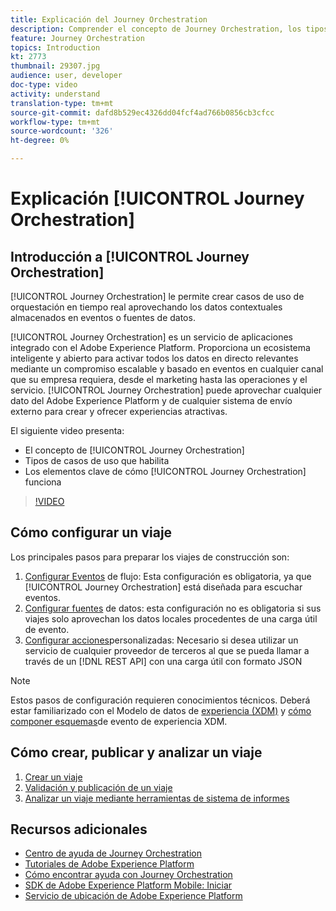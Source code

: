 ```yaml
---
title: Explicación del Journey Orchestration
description: Comprender el concepto de Journey Orchestration, los tipos de casos de uso que habilita y los elementos clave del funcionamiento del Journey Orchestration.
feature: Journey Orchestration
topics: Introduction
kt: 2773
thumbnail: 29307.jpg
audience: user, developer
doc-type: video
activity: understand
translation-type: tm+mt
source-git-commit: dafd8b529ec4326dd04fcf4ad766b0856cb3cfcc
workflow-type: tm+mt
source-wordcount: '326'
ht-degree: 0%

---
```



# Explicación [!UICONTROL Journey Orchestration]

## Introducción a [!UICONTROL Journey Orchestration]

[!UICONTROL Journey Orchestration] le permite crear casos de uso de orquestación en tiempo real aprovechando los datos contextuales almacenados en eventos o fuentes de datos.

[!UICONTROL Journey Orchestration] es un servicio de aplicaciones integrado con el Adobe Experience Platform. Proporciona un ecosistema inteligente y abierto para activar todos los datos en directo relevantes mediante un compromiso escalable y basado en eventos en cualquier canal que su empresa requiera, desde el marketing hasta las operaciones y el servicio. [!UICONTROL Journey Orchestration] puede aprovechar cualquier dato del Adobe Experience Platform y de cualquier sistema de envío externo para crear y ofrecer experiencias atractivas.

El siguiente video presenta:

* El concepto de [!UICONTROL Journey Orchestration]
* Tipos de casos de uso que habilita
* Los elementos clave de cómo [!UICONTROL Journey Orchestration] funciona

>[!VIDEO](https://video.tv.adobe.com/v/29307?quality=12)

## Cómo configurar un viaje

Los principales pasos para preparar los viajes de construcción son:

1. [Configurar Eventos](/help/configuring-journey-orchestration/configure-streaming-events.md) de flujo: Esta configuración es obligatoria, ya que [!UICONTROL Journey Orchestration] está diseñada para escuchar eventos.
1. [Configurar fuentes](/help/configuring-journey-orchestration/configure-data-sources.md) de datos: esta configuración no es obligatoria si sus viajes solo aprovechan los datos locales procedentes de una carga útil de evento.
1. [Configurar acciones](/help/configuring-journey-orchestration/configure-actions.md)personalizadas: Necesario si desea utilizar un servicio de cualquier proveedor de terceros al que se pueda llamar a través de un [!DNL REST API] con una carga útil con formato JSON

>[!NOTE]
>
>Estos pasos de configuración requieren conocimientos técnicos. Deberá estar familiarizado con el Modelo de datos de [experiencia (XDM)](https://docs.adobe.com/content/help/en/platform-learn/tutorials/schemas/understanding-the-xdm-system-and-experience-data-model.html) y [cómo componer esquemas](https://docs.adobe.com/content/help/en/platform-learn/tutorials/schemas/create-your-first-schema-with-out-of-the-box-components.html)de evento de experiencia XDM.

## Cómo crear, publicar y analizar un viaje

1. [Crear un viaje](/help/create-a-journey.md)
1. [Validación y publicación de un viaje](/help/validate-and-publish-a-journey.md)
1. [Analizar un viaje mediante herramientas de sistema de informes](/help/analyze-a-journey-via-reporting-tools.md)

## Recursos adicionales

* [Centro de ayuda de Journey Orchestration](https://docs.adobe.com/content/help/en/journeys/using/journey-orchestration-home.html)
* [Tutoriales de Adobe Experience Platform](https://docs.adobe.com/content/help/en/platform-learn/tutorials/overview.html)
* [Cómo encontrar ayuda con Journey Orchestration](/help/understanding-journey-orchestration.md)
* [SDK de Adobe Experience Platform Mobile: Iniciar](https://docs.adobe.com/content/help/en/core-services-learn/tutorials/launch-mobile/understanding-the-mobile-sdks.html)
* [Servicio de ubicación de Adobe Experience Platform](https://docs.adobe.com/content/help/en/places/using/home.html)

